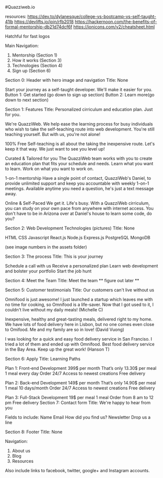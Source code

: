 #Quazziweb.io

resources:
https://dev.to/dylanesque/college-vs-bootcamp-vs-self-taught-41lb
https://devlifts.io/join/rfb2018
https://hackernoon.com/the-benefits-of-formal-mentorship-db21d74dcf6f
https://ionicons.com/v2/cheatsheet.html

Hatchful for fast logos


Main Navigation:
1. Mentorship (Section 1)
2. How it works (Section 3)
3. Technologies (Section 4)
4. Sign up (Section 6)


Section 0: Header with hero image and navigation
Title: None

Start your journey as a self-taught developer. 
We'll make it easier for you.
Button 1: Get started (go down to sign up section)
Button 2: Learn more(go down to next section)



Section 1: Features
Title: Personalized cirriculum and education plan. Just for you.

We're QuazziWeb. We help ease the learning process for busy individuals who wish to take the self-teaching route into web development. You're still teaching yourself. But with us, you're not alone!

100% Free
Self-teaching is all about the taking the inexpensive route. Let's keep it that way. We just want to see you level up!

Curated & Tailored for you
The QuazziWeb team works with you to create an education plan that fits your schedule and needs. Learn what you want to learn. Work on what you want to work on.

1-on-1 mentorship
Have a single point of contact, QuazziWeb's Daniel, to provide unlimited support and keep you accountable with weekly 1-on-1 meetings. Available anytime you need a question, he's just a text message away.

Online & Self-Paced
We get it. Life's busy. With a QuazziWeb cirriculum, you can study on your own pace from anywhere with internet access. You don't have to be in Arizona over at Daniel's house to learn some code, do you?



Section 2: Web Development Technologies (pictures)
Title: None

HTML
CSS
Javascript
React.js 
Node.js 
Express.js
PostgreSQL
MongoDB

(see image numbers in the assets folder)



Section 3: The process
Title: This is your journey 

Schedule a call with us
Receive a personalized plan
Learn web development and bolster your portfolio 
Start the job hunt



Section 4: Meet the Team
Title: Meet the team
** figure out later **



Section 5: Customer testimonials
Title: Our customers can't live without us

Omnifood is just awesome! I just launched a startup which leaves me with no time for cooking, so Omnifood is a life-saver. Now that I got used to it, I couldn't live without my daily meals!
(Michelle C)

Inexpensive, healthy and great-tasting meals, delivered right to my home. We have lots of food delivery here in Lisbon, but no one comes even close to Omifood. Me and my family are so in love!
(David Vuong)

I was looking for a quick and easy food delivery service in San Franciso. I tried a lot of them and ended up with Omnifood. Best food delivery service in the Bay Area. Keep up the great work!
(Hanson T)



Section 6: Apply
Title: Learning Paths

Plan 1: Front-end Development
399$ per month
That’s only 13.30$ per meal
1 meal every day
Order 24/7
Access to newest creations
Free delivery


Plan 2: Back-end Development
149$ per month
That’s only 14.90$ per meal
1 meal 10 days/month
Order 24/7
Access to newest creations
Free delivery


Plan 3: Full-Stack Development
19$ per meal
1 meal
Order from 8 am to 12 pm
Free delivery
Section 7: Contact form
Title: We're happy to hear from you

Fields to include:
Name
Email
How did you find us?
Newsletter
Drop us a line

Section 8: Footer
Title: None

Navigation:
1. About us
2. Blog
3. Resources


Also include links to facebook, twitter, google+ and Instagram accounts.


